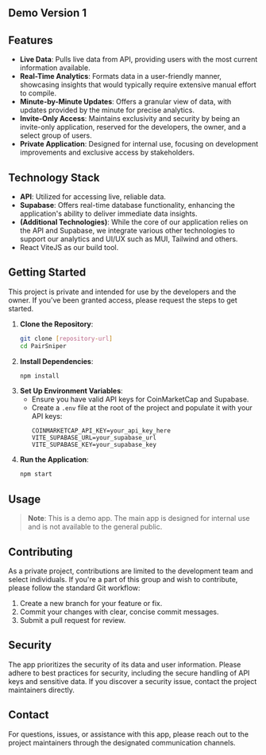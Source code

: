 ## Demo Version 1

## Features

- **Live Data**: Pulls live data from API, providing users with the most current information available.
- **Real-Time Analytics**: Formats data in a user-friendly manner, showcasing insights that would typically require extensive manual effort to compile.
- **Minute-by-Minute Updates**: Offers a granular view of data, with updates provided by the minute for precise analytics.
- **Invite-Only Access**: Maintains exclusivity and security by being an invite-only application, reserved for the developers, the owner, and a select group of users.
- **Private Application**: Designed for internal use, focusing on development improvements and exclusive access by stakeholders.

## Technology Stack

- **API**: Utilized for accessing live, reliable data.
- **Supabase**: Offers real-time database functionality, enhancing the application's ability to deliver immediate data insights.
- **(Additional Technologies)**: While the core of our application relies on the API and Supabase, we integrate various other technologies to support our analytics and UI/UX such as MUI, Tailwind and others. 
- React ViteJS as our build tool.

## Getting Started

This project is private and intended for use by the developers and the owner. If you've been granted access, please request the steps to get started.

1. **Clone the Repository**:
   ```bash
   git clone [repository-url]
   cd PairSniper
   ```
2. **Install Dependencies**:
   ```bash
   npm install
   ```
3. **Set Up Environment Variables**:
   - Ensure you have valid API keys for CoinMarketCap and Supabase.
   - Create a `.env` file at the root of the project and populate it with your API keys:
     ```
     COINMARKETCAP_API_KEY=your_api_key_here
     VITE_SUPABASE_URL=your_supabase_url
     VITE_SUPABASE_KEY=your_supabase_key
     ```
4. **Run the Application**:
   ```bash
   npm start
   ```

## Usage

> **Note**: This is a demo app. The main app is designed for internal use and is not available to the general public.

## Contributing

As a private project, contributions are limited to the development team and select individuals. If you're a part of this group and wish to contribute, please follow the standard Git workflow:

1. Create a new branch for your feature or fix.
2. Commit your changes with clear, concise commit messages.
3. Submit a pull request for review.

## Security

The app prioritizes the security of its data and user information. Please adhere to best practices for security, including the secure handling of API keys and sensitive data. If you discover a security issue, contact the project maintainers directly.

## Contact

For questions, issues, or assistance with this app, please reach out to the project maintainers through the designated communication channels.